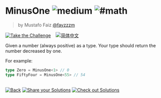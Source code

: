 <!--info-header-start--><h1>MinusOne <img src="https://img.shields.io/badge/-medium-d9901a" alt="medium"/> <img src="https://img.shields.io/badge/-%23math-999" alt="#math"/></h1><blockquote><p>by Mustafo Faiz <a href="https://github.com/fayzzzm" target="_blank">@fayzzzm</a></p></blockquote><p><a href="https://tsch.js.org/2257/play" target="_blank"><img src="https://img.shields.io/badge/-Take%20the%20Challenge-3178c6?logo=typescript&logoColor=white" alt="Take the Challenge"/></a> &nbsp;&nbsp;&nbsp;<a href="./README.zh-CN.md" target="_blank"><img src="https://img.shields.io/badge/-%E7%AE%80%E4%BD%93%E4%B8%AD%E6%96%87-gray" alt="简体中文"/></a> </p><!--info-header-end-->

Given a number (always positive) as a type. Your type should return the number decreased by one.

For example:

```ts
type Zero = MinusOne<1> // 0
type FiftyFour = MinusOne<55> // 54
```

<!--info-footer-start--><br><a href="../../README.md" target="_blank"><img src="https://img.shields.io/badge/-Back-grey" alt="Back"/></a> <a href="https://tsch.js.org/2257/answer" target="_blank"><img src="https://img.shields.io/badge/-Share%20your%20Solutions-teal" alt="Share your Solutions"/></a> <a href="https://tsch.js.org/2257/solutions" target="_blank"><img src="https://img.shields.io/badge/-Check%20out%20Solutions-de5a77?logo=awesome-lists&logoColor=white" alt="Check out Solutions"/></a> <!--info-footer-end-->